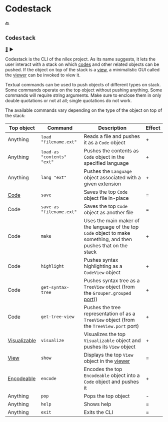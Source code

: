 # Codestack

[:back:](readme.md)

## `Codestack`

[:scroll:](Codestack.java) :arrow_forward:

Codestack is the CLI of the nilex project. As its name suggests, it lets the user interact with a stack on which [codes](codes.md#code) and other related objects can be pushed. If the object on top of the stack is a [view](../vis/viewing.md#view), a minimalistic GUI called the [viewer](../vis/viewing.md#viewer) can be invoked to view it.

Textual commands can be used to push objects of different types on stack. Some commands operate on the top object without pushing anything. Some commands will require string arguments. Make sure to enclose them in only double quotations or not at all; single quotations do not work.

The available commands vary depending on the type of the object on top of the stack:

| Top object                                     | Command                    | Description                                                                                                       | Effect |
| ---------------------------------------------- | -------------------------- | ----------------------------------------------------------------------------------------------------------------- | ------ |
| Anything                                       | `load "filename.ext"`      | Reads a file and pushes it as a `Code` object                                                                     | +      |
| Anything                                       | `load-as "contents" "ext"` | Pushes the contents as `Code` object in the specified language                                                    | +      |
| Anything                                       | `lang "ext"`               | Pushes the `Language` object associated with a given extension                                                    | +      |
| [Code](codes.md#code)                          | `save`                     | Saves the top `Code` object file in-place                                                                         | =      |
| Code                                           | `save-as "filename.ext"`   | Saves the top `Code` object as another file                                                                       | =      |
| Code                                           | `make`                     | Uses the main maker of the language of the top `Code` object to make something, and then pushes that on the stack | +      |
| Code                                           | `highlight`                | Pushes syntax highlighting as a `CodeView` object                                                                 | +      |
| Code                                           | `get-syntax-tree`          | Pushes syntax tree as a `TreeView` object (from the `Grouper.grouped` [port](processes.md#port)))                 | +      |
| Code                                           | `get-tree-view`            | Pushes the tree representation of as a `TreeView` object (from the `TreeView.port` port)                          | +      |
| [Visualizable](../vis/viewing.md#Visualizable) | `visualize`                | Visualizes the top `Visualizable` object and pushes its `View` object                                             | +      |
| [View](../vis/viewing.md#View)                 | `show`                     | Displays the top `View` object in the [viewer](#viewer)                                                           | =      |
| [Encodeable](codes.md#encodeable)              | `encode`                   | Encodes the top `Encodeable` object into a `Code` object and pushes it                                            | +      |
| Anything                                       | `pop`                      | Pops the top object                                                                                               | -      |
| Anything                                       | `help`                     | Shows help                                                                                                        | =      |
| Anything                                       | `exit`                     | Exits the CLI                                                                                                     | =      |
